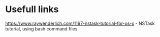 # Usefull links

https://www.raywenderlich.com/1197-nstask-tutorial-for-os-x - NSTask tutorial, using bash command files 
